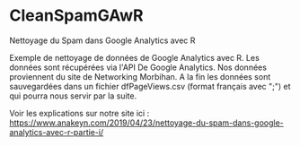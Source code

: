 # CleanSpamGAwR

Nettoyage du Spam dans Google Analytics avec R

Exemple de nettoyage de données de Google Analytics avec R. Les données sont récupérées via l'API De Google Analytics.
Nos données proviennent du site de Networking Morbihan. A la fin les données sont sauvegardées dans un fichier dfPageViews.csv 
(format français avec ";") et qui pourra nous servir par la suite.

Voir les explications sur notre site ici :  https://www.anakeyn.com/2019/04/23/nettoyage-du-spam-dans-google-analytics-avec-r-partie-i/
